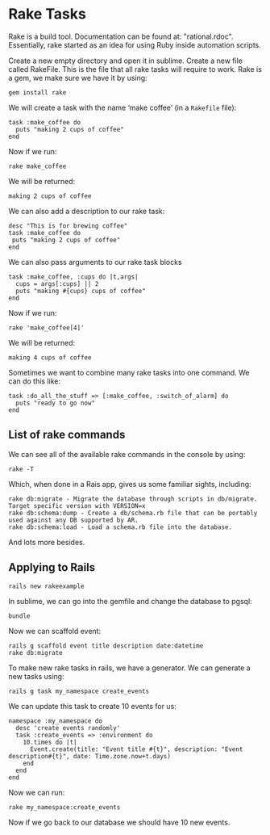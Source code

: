 # Rake Tasks

Rake is a build tool. Documentation can be found at: "rational.rdoc". Essentially, rake started as an idea for using Ruby inside automation scripts. 

Create a new empty directory and open it in sublime. Create a new file called RakeFile. This is the file that all rake tasks will require to work. Rake is a gem, we make sure we have it by using:

    gem install rake

We will create a task with the name ‘make coffee’ (in a `Rakefile` file):

    task :make_coffee do
      puts "making 2 cups of coffee"
    end

Now if we run:

    rake make_coffee

We will be returned:

    making 2 cups of coffee

We can also add a description to our rake task:

    desc "This is for brewing coffee"
    task :make_coffee do
     puts "making 2 cups of coffee"
    end

We can also pass arguments to our rake task blocks 

    task :make_coffee, :cups do |t,args|
      cups = args[:cups] || 2
      puts "making #{cups} cups of coffee"
    end

Now if we run:

    rake 'make_coffee[4]'

We will be returned:

    making 4 cups of coffee

Sometimes we want to combine many rake tasks into one command. We can do this like:

    task :do_all_the_stuff => [:make_coffee, :switch_of_alarm] do
      puts "ready to go now"
    end


## List of rake commands

We can see all of the available rake commands in the console by using:

    rake -T

Which, when done in a Rais app, gives us some familiar sights, including:

    rake db:migrate - Migrate the database through scripts in db/migrate. Target specific version with VERSION=x
    rake db:schema:dump - Create a db/schema.rb file that can be portably used against any DB supported by AR.
    rake db:schema:load - Load a schema.rb file into the database.

And lots more besides.


## Applying to Rails

    rails new rakeexample

In sublime, we can go into the gemfile and change the database to pgsql:

    bundle

Now we can scaffold event:

    rails g scaffold event title description date:datetime
    rake db:migrate

To make new rake tasks in rails, we have a generator. We can generate a new tasks using:

    rails g task my_namespace create_events

We can update this task to create 10 events for us:

    namespace :my_namespace do 
      desc 'create events randomly'
      task :create_events => :environment do
        10.times do |t|
          Event.create(title: "Event title #{t}", description: "Event description#{t}", date: Time.zone.now+t.days)
        end
      end
    end

Now we can run:

    rake my_namespace:create_events

Now if we go back to our database we should have 10 new events.




